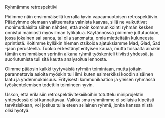 Ryhmämme retrospektiivi

Pidimme näin ensimmäisellä kerralla hyvin vapaamuotoisen retrospektiivin. Päädyimme olemaan valitsematta valmista kaavaa, sillä ne vaikuttivat monimutkaisilta siihen nähden, että avoin kommunikointi ryhmän kesken onnistui mainiosti myös ilman työkaluja. Käytännössä pidimme juttutuokion, jossa jokainen sai sanoa, tai olla sanomatta, omia mietteitään kuluneesta sprintistä. Koitimme kylläkin hieman otsikoida ajatuksiamme Mad, Glad, Sad -jaon perusteella. Tuokio ei kestänyt erityisen kauaa, mutta toisaalta ainakin tämän ensimmäisen sprintin aikana ryhmä työskenteli tiiviisti yhdessä, ja suoriutumista tuli sitä kautta analysoitua lennosta.

Olimme pääosin kaikki tyytyväisiä ryhmän toimintaan, mutta joitain parannettavia asioita myöskin tuli ilmi, kuten esimerkiksi koodin sisäinen laatu ja yhdenmukaisuus. Erityisesti kommunikaation ja yleisen ryhmässä työskentelemisen todettiin toimineen hyvin.

Uskon, että erilaisiin retrospektiivitekniikoihin totuttelu miniprojektin yhteydessä olisi kannattavaa. Vaikka oma ryhmämme ei sellaisia kipeästi tarvitsisikaan, voi joskus tulla eteen sellainen ryhmä, jonka kanssa niistä olisi hyötyä.
